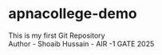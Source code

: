 # apnacollege-demo
This is my first Git Repository
<br>
Author - Shoaib Hussain - AIR -1 GATE 2025  
 